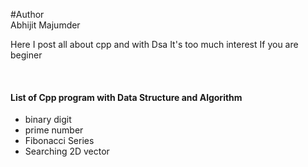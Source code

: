 #Author <br> Abhijit Majumder <br>

Here I post all about cpp and with Dsa 
It's too much interest If you are beginer

<br>

<h4>List of Cpp program with Data Structure and Algorithm </h4>

<ul>
<li> binary digit </li>
<li> prime number </li>
<li> Fibonacci Series  </li>
<li> Searching 2D vector </li>
</ul>